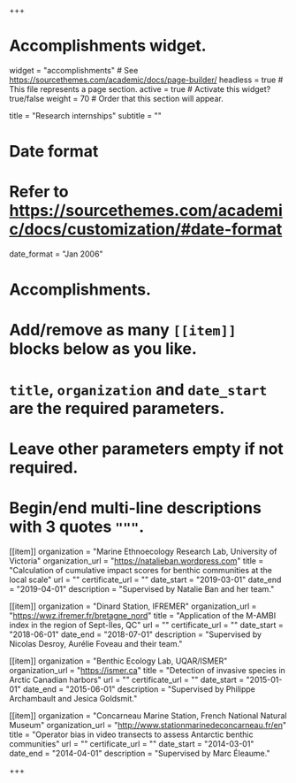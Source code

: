 +++
# Accomplishments widget.
widget = "accomplishments"  # See https://sourcethemes.com/academic/docs/page-builder/
headless = true  # This file represents a page section.
active = true  # Activate this widget? true/false
weight = 70  # Order that this section will appear.

title = "Research internships"
subtitle = ""

# Date format
#   Refer to https://sourcethemes.com/academic/docs/customization/#date-format
date_format = "Jan 2006"

# Accomplishments.
#   Add/remove as many `[[item]]` blocks below as you like.
#   `title`, `organization` and `date_start` are the required parameters.
#   Leave other parameters empty if not required.
#   Begin/end multi-line descriptions with 3 quotes `"""`.

[[item]]
  organization = "Marine Ethnoecology Research Lab, University of Victoria"
  organization_url = "https://natalieban.wordpress.com"
  title = "Calculation of cumulative impact scores for benthic communities at the local scale"
  url = ""
  certificate_url = ""
  date_start = "2019-03-01"
  date_end = "2019-04-01"
  description = "Supervised by Natalie Ban and her team."

[[item]]
  organization = "Dinard Station, IFREMER"
  organization_url = "https://wwz.ifremer.fr/bretagne_nord"
  title = "Application of the M-AMBI index in the region of Sept-Îles, QC"
  url = ""
  certificate_url = ""
  date_start = "2018-06-01"
  date_end = "2018-07-01"
  description = "Supervised by Nicolas Desroy, Aurélie Foveau and their team."

[[item]]
  organization = "Benthic Ecology Lab, UQAR/ISMER"
  organization_url = "https://ismer.ca"
  title = "Detection of invasive species in Arctic Canadian harbors"
  url = ""
  certificate_url = ""
  date_start = "2015-01-01"
  date_end = "2015-06-01"
  description = "Supervised by Philippe Archambault and Jesica Goldsmit."

[[item]]
  organization = "Concarneau Marine Station, French National Natural Museum"
  organization_url = "http://www.stationmarinedeconcarneau.fr/en"
  title = "Operator bias in video transects to assess Antarctic benthic communities"
  url = ""
  certificate_url = ""
  date_start = "2014-03-01"
  date_end = "2014-04-01"
  description = "Supervised by Marc Éleaume."

+++
